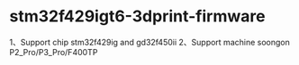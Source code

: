 # stm32f429igt6-3dprint-firmware

1、Support chip stm32f429ig and gd32f450ii
2、Support machine soongon P2_Pro/P3_Pro/F400TP
